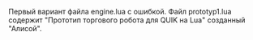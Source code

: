 Первый вариант файла engine.lua с ошибкой.
Файл prototyp1.lua содержит "Прототип торгового робота для QUIK на Lua" созданный "Алисой".
